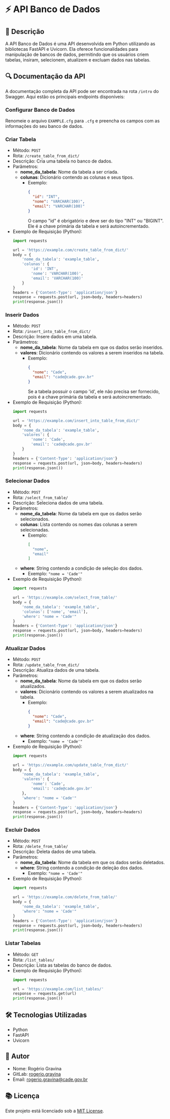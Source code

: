 # ⚡ API Banco de Dados

## 📝 Descrição

A API Banco de Dados é uma API desenvolvida em Python utilizando as bibliotecas FastAPI e Uvicorn. Ela oferece funcionalidades para manipulação de bancos de dados, permitindo que os usuários criem tabelas, insiram, selecionem, atualizem e excluam dados nas tabelas.

## 🔍 Documentação da API

A documentação completa da API pode ser encontrada na rota `/intro` do Swagger. Aqui estão os principais endpoints disponíveis:

### Configurar Banco de Dados

Renomeie o arquivo `EXAMPLE.cfg` para `.cfg` e preencha os campos com as informações do seu banco de dados.

### Criar Tabela

- Método: `POST`
- Rota: `/create_table_from_dict/`
- Descrição: Cria uma tabela no banco de dados.
- Parâmetros:
  - **nome_da_tabela**: Nome da tabela a ser criada.
  - **colunas**: Dicionário contendo as colunas e seus tipos.
    - Exemplo:
      ```json
      {
        "id": "INT",
        "nome": "VARCHAR(100)",
        "email": "VARCHAR(100)"
      }
      ```
      O campo "id" é obrigatório e deve ser do tipo "INT" ou "BIGINT". Ele é a chave primária da tabela e será autoincrementado.
- Exemplo de Requisição (Python):
  ```python
  import requests

  url = 'https://example.com/create_table_from_dict/'
  body = {
      'nome_da_tabela': 'example_table',
      'colunas': {
          'id': 'INT',
          'nome': 'VARCHAR(100)',
          'email': 'VARCHAR(100)'
      }
  }
  headers = {'Content-Type': 'application/json'}
  response = requests.post(url, json=body, headers=headers)
  print(response.json())
  ```

### Inserir Dados

- Método: `POST`
- Rota: `/insert_into_table_from_dict/`
- Descrição: Insere dados em uma tabela.
- Parâmetros:
  - **nome_da_tabela**: Nome da tabela em que os dados serão inseridos.
  - **valores**: Dicionário contendo os valores a serem inseridos na tabela.
    - Exemplo:
      ```json
      {
        "nome": "Cade",
        "email": "cade@cade.gov.br"
      }
      ```
      Se a tabela possuir o campo 'id', ele não precisa ser fornecido, pois é a chave primária da tabela e será autoincrementado.
- Exemplo de Requisição (Python):
  ```python
  import requests

  url = 'https://example.com/insert_into_table_from_dict/'
  body = {
      'nome_da_tabela': 'example_table',
      'valores': {
          'nome': 'Cade',
          'email': 'cade@cade.gov.br'
      }
  }
  headers = {'Content-Type': 'application/json'}
  response = requests.post(url, json=body, headers=headers)
  print(response.json())
  ```

### Selecionar Dados

- Método: `POST`
- Rota: `/select_from_table/`
- Descrição: Seleciona dados de uma tabela.
- Parâmetros:
  - **nome_da_tabela**: Nome da tabela em que os dados serão selecionados.
  - **colunas**: Lista contendo os nomes das colunas a serem selecionadas.
    - Exemplo:
      ```json
      [
        "nome",
        "email"
      ]
      ```
  - **where**: String contendo a condição de seleção dos dados.
    - Exemplo:
      `"nome = 'Cade'"`
- Exemplo de Requisição (Python):
  ```python
  import requests

  url = 'https://example.com/select_from_table/'
  body = {
      'nome_da_tabela': 'example_table',
      'colunas': ['nome', 'email'],
      'where': "nome = 'Cade'"
  }
  headers = {'Content-Type': 'application/json'}
  response = requests.post(url, json=body, headers=headers)
  print(response.json())
  ```

### Atualizar Dados

- Método: `POST`
- Rota: `/update_table_from_dict/`
- Descrição: Atualiza dados de uma tabela.
- Parâmetros:
  - **nome_da_tabela**: Nome da tabela em que os dados serão atualizados.
  - **valores**: Dicionário contendo os valores a serem atualizados na tabela.
    - Exemplo:
      ```json
      {
        "nome": "Cade",
        "email": "cade@cade.gov.br"
      }
      ```
  - **where**: String contendo a condição de atualização dos dados.
    - Exemplo:
      `"nome = 'Cade'"`
- Exemplo de Requisição (Python):
  ```python
  import requests

  url = 'https://example.com/update_table_from_dict/'
  body = {
      'nome_da_tabela': 'example_table',
      'valores': {
          'nome': 'Cade',
          'email': 'cade@cade.gov.br'
      },
      'where': "nome = 'Cade'"
  }
  headers = {'Content-Type': 'application/json'}
  response = requests.post(url, json=body, headers=headers)
  print(response.json())
  ```

### Excluir Dados

- Método: `POST`
- Rota: `/delete_from_table/`
- Descrição: Deleta dados de uma tabela.
- Parâmetros:
  - **nome_da_tabela**: Nome da tabela em que os dados serão deletados.
  - **where**: String contendo a condição de deleção dos dados.
    - Exemplo:
      `"nome = 'Cade'"`
- Exemplo de Requisição (Python):
  ```python
  import requests

  url = 'https://example.com/delete_from_table/'
  body = {
      'nome_da_tabela': 'example_table',
      'where': "nome = 'Cade'"
  }
  headers = {'Content-Type': 'application/json'}
  response = requests.post(url, json=body, headers=headers)
  print(response.json())
  ```

### Listar Tabelas

- Método: `GET`
- Rota: `/list_tables/`
- Descrição: Lista as tabelas do banco de dados.
- Exemplo de Requisição (Python):
  ```python
  import requests

  url = 'https://example.com/list_tables/'
  response = requests.get(url)
  print(response.json())
  ```

## 🛠️ Tecnologias Utilizadas

- Python
- FastAPI
- Uvicorn

## 🎯 Autor

- Nome: Rogério Gravina
- GitLab: [rogerio.gravina](https://https//gitlab.cade.gov.br/rogerio.gravina/)
- Email: rogerio.gravina@cade.gov.br

## 📚 Licença

Este projeto está licenciado sob a [MIT License](https://opensource.org/license/mit/).